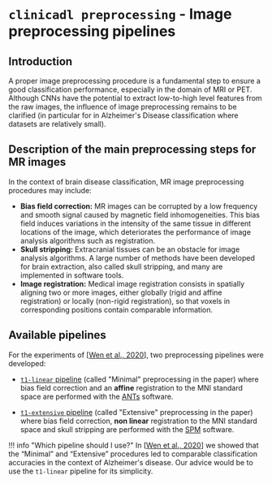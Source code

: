 # `clinicadl preprocessing` - Image preprocessing pipelines

## Introduction

A proper image preprocessing procedure is a fundamental step to ensure a good classification performance, especially in the domain of MRI or PET. Although CNNs have the potential to extract low-to-high level features from the raw images, the influence of image preprocessing remains to be clarified (in particular for in Alzheimer's Disease classification where datasets are relatively small).



## Description of the main preprocessing steps for MR images

In the context of brain disease classification, MR image preprocessing procedures may include:

- **Bias field correction:** MR images can be corrupted by a low frequency and smooth signal caused by magnetic field inhomogeneities. This bias field induces variations in the intensity of the same tissue in different locations of the image, which deteriorates the performance of image analysis algorithms such as registration.
- **Skull stripping:** Extracranial tissues can be an obstacle for image analysis algorithms. A large number of methods have been developed for brain extraction, also called skull stripping, and many are implemented in software tools.
- **Image registration:** Medical image registration consists in spatially aligning two or more images, either globally (rigid and affine registration) or locally (non-rigid registration), so that voxels in corresponding positions contain comparable information.



## Available pipelines

For the experiments of [[Wen et al., 2020](https://doi.org/10.1016/j.media.2020.101694)], two preprocessing pipelines were developed:

- [`t1-linear` pipeline](Run/T1_Linear) (called "Minimal" preprocessing in the paper) where bias field correction and an **affine** registration to the MNI standard space are performed with the [ANTs](http://stnava.github.io/ANTs/) software.

- [`t1-extensive` pipeline](Run/T1_Extensive) (called "Extensive" preprocessing in the paper) where bias field correction, **non linear** registration to the MNI standard space and skull stripping are performed with the [SPM](http://www.fil.ion.ucl.ac.uk/spm/) software.

!!! info "Which pipeline should I use?"
    In [[Wen et al., 2020](https://doi.org/10.1016/j.media.2020.101694)] we showed that the “Minimal” and “Extensive” procedures led to comparable classification accuracies in the context of Alzheimer's disease. Our advice would be to use the `t1-linear` pipeline for its simplicity.

